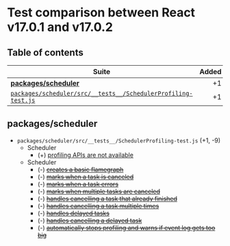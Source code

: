 # Test comparison between React v17.0.1 and v17.0.2
## Table of contents
| Suite | Added | Removed |
| --- | ---:| ---:|
| [**packages/scheduler**](#group-packages-scheduler) | +1 | -9 |
| [`packages/scheduler/src/__tests__/SchedulerProfiling-test.js`](#packages-scheduler-src-tests-schedulerprofiling-test-js) | +1 | -9 |

## <a name='group-packages-scheduler'></a>packages/scheduler
- <a name='packages-scheduler-src-tests-schedulerprofiling-test-js'></a>`packages/scheduler/src/__tests__/SchedulerProfiling-test.js` (+1, -9)
  - Scheduler
    - (+) [profiling APIs are not available](https://github.com/facebook/react/tree/v17.0.2/packages/scheduler/src/__tests__/SchedulerProfiling-test.js#L49)
  - Scheduler
    - (-) <del>[creates a basic flamegraph](https://github.com/facebook/react/tree/v17.0.1/packages/scheduler/src/__tests__/SchedulerProfiling-test.js#L291)</del>
    - (-) <del>[marks when a task is canceled](https://github.com/facebook/react/tree/v17.0.1/packages/scheduler/src/__tests__/SchedulerProfiling-test.js#L338)</del>
    - (-) <del>[marks when a task errors](https://github.com/facebook/react/tree/v17.0.1/packages/scheduler/src/__tests__/SchedulerProfiling-test.js#L369)</del>
    - (-) <del>[marks when multiple tasks are canceled](https://github.com/facebook/react/tree/v17.0.1/packages/scheduler/src/__tests__/SchedulerProfiling-test.js#L390)</del>
    - (-) <del>[handles cancelling a task that already finished](https://github.com/facebook/react/tree/v17.0.1/packages/scheduler/src/__tests__/SchedulerProfiling-test.js#L436)</del>
    - (-) <del>[handles cancelling a task multiple times](https://github.com/facebook/react/tree/v17.0.1/packages/scheduler/src/__tests__/SchedulerProfiling-test.js#L453)</del>
    - (-) <del>[handles delayed tasks](https://github.com/facebook/react/tree/v17.0.1/packages/scheduler/src/__tests__/SchedulerProfiling-test.js#L487)</del>
    - (-) <del>[handles cancelling a delayed task](https://github.com/facebook/react/tree/v17.0.1/packages/scheduler/src/__tests__/SchedulerProfiling-test.js#L513)</del>
    - (-) <del>[automatically stops profiling and warns if event log gets too big](https://github.com/facebook/react/tree/v17.0.1/packages/scheduler/src/__tests__/SchedulerProfiling-test.js#L529)</del>
